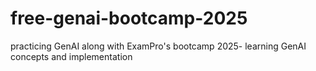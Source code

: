 # free-genai-bootcamp-2025
practicing GenAI along with ExamPro's bootcamp 2025- learning GenAI concepts and implementation
